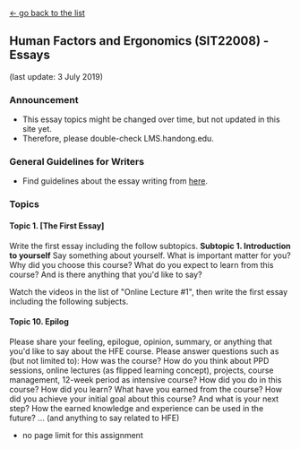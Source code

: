 [← go back to the list](HFE00.md)

## Human Factors and Ergonomics (SIT22008) - Essays
(last update: 3 July 2019)

### Announcement
- This essay topics might be changed over time, but not updated in this site yet.
- Therefore, please double-check LMS.handong.edu.

### General Guidelines for Writers
- Find guidelines about the essay writing from [here](HFE00.md#philosophy-about-essay-writing).

### Topics

#### Topic 1. [The First Essay]
Write the first essay including the follow subtopics.
**Subtopic 1. Introduction to yourself**
Say something about yourself. What is important matter for you? Why did you choose this course? What do you expect to learn from this course? And is there anything that you'd like to say?

Watch the videos in the list of "Online Lecture #1", then write the first essay including the following subjects.

#### Topic 10. Epilog
Please share your feeling, epilogue, opinion, summary, or anything that you'd like to say about the HFE course. Please answer questions such as (but not limited to): How was the course? How do you think about PPD sessions, online lectures (as flipped learning concept), projects, course management, 12-week period as intensive course? How did you do in this course? How did you learn? What have you earned from the course? How did you achieve your initial goal about this course? And what is your next step? How the earned knowledge and experience can be used in the future? ... (and anything to say related to HFE)
- no page limit for this assignment